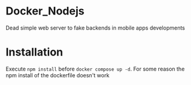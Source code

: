 # Docker_Nodejs
 Dead simple web server to fake backends in mobile apps developments

# Installation
Execute `npm install` before `docker compose up -d`. For some reason the npm install of the dockerfile doesn't work
